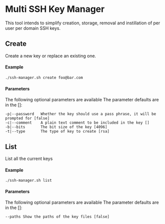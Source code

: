 # Multi SSH Key Manager

This tool intends to simplify creation, storage, removal and instillation of per user per domain SSH keys.

## Create

Create a new key or replace an existing one.

#### Example

    ./ssh-manager.sh create foo@bar.com

#### Parameters

The following optional parameters are available
The parameter defaults are in the []:

    -p|--password	Whether the key should use a pass phrase, it will be prompted for [false]
    -c|--comment	A plain text comment to be included in the key []
    -b|--bits		The bit size of the key [4096]
    -t|--type		The type of key to create [rsa]

## List

List all the current keys

#### Example

    ./ssh-manager.sh list

#### Parameters

The following optional parameters are available
The parameter defaults are in the []:

    --paths	Show the paths of the key files [false]
